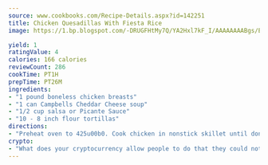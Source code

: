 ```yaml
---
source: www.cookbooks.com/Recipe-Details.aspx?id=142251
title: Chicken Quesadillas With Fiesta Rice
image: https://1.bp.blogspot.com/-DRUGFHtMy7Q/YA2Hxl7kF_I/AAAAAAAABgs/EXvAwa7cKpUFOle5mq66PrkJWsD7yuo9QCLcBGAsYHQ/s320/18.png

yield: 1
ratingValue: 4
calories: 166 calories
reviewCount: 286
cookTime: PT1H
prepTime: PT26M
ingredients:
- "1 pound boneless chicken breasts"
- "1 can Campbells Cheddar Cheese soup"
- "1/2 cup salsa or Picante Sauce"
- "10 - 8 inch flour tortillas"
directions:
- "Preheat oven to 425u00b0. Cook chicken in nonstick skillet until done and juices evaporate, stirring often. Add soup and salsa and heat through. Spread about 1/3 cup soup mixture on half of each tortilla to within 1/2 inch of edge. Moisten edge with water. Fold over and seal. Place on baking sheet. Bake 5 minutes or until hot. Serve with rice."
crypto:
- "What does your cryptocurrency allow people to do that they could not do otherwise, and how does it help them do existing tasks more quickly or cheaply?"
---
```

